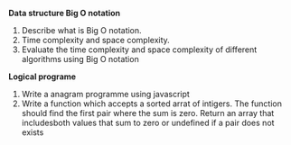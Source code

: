 **Data structure Big O notation**
1.	Describe what is Big O notation.
2.	Time complexity and space complexity.
3.	Evaluate the time complexity and space complexity of different algorithms using Big O notation

**Logical programe**

1. Write a anagram programme using javascript
2. Write a function which accepts a sorted arrat of intigers. The function should find the first pair where the sum is zero. Return an array that includesboth values that sum to zero or undefined if a pair does not exists
